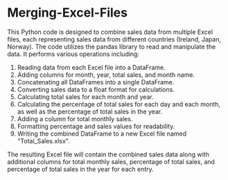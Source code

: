 # Merging-Excel-Files

This Python code is designed to combine sales data from multiple Excel files, each representing sales data from different countries (Ireland, Japan, Norway). The code utilizes the pandas library to read and manipulate the data. It performs various operations including:

1. Reading data from each Excel file into a DataFrame.
2. Adding columns for month, year, total sales, and month name.
3. Concatenating all DataFrames into a single DataFrame.
4. Converting sales data to a float format for calculations.
5. Calculating total sales for each month and year.
6. Calculating the percentage of total sales for each day and each month, as well as the percentage of total sales in the year.
7. Adding a column for total monthly sales.
8. Formatting percentage and sales values for readability.
9. Writing the combined DataFrame to a new Excel file named "Total_Sales.xlsx".

The resulting Excel file will contain the combined sales data along with additional columns for total monthly sales, percentage of total sales, and percentage of total sales in the year for each entry.
